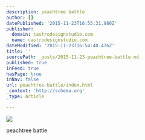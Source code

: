 ```yaml
---
description: peachtree battle
author: []
datePublished: '2015-11-23T16:55:31.980Z'
publisher:
  domain: castrodesignstudio.com
  name: castrodesignstudio.com
dateModified: '2015-11-23T16:54:40.476Z'
title: ''
sourcePath: _posts/2015-11-23-peachtree-battle.md
published: true
inFeed: true
hasPage: true
inNav: false
url: peachtree-battle/index.html
_context: 'http://schema.org'
_type: Article

---
```

![](http://castrodesignstudio.com/wp-content/uploads/2013/10/4-251x225.jpg)

peachtree battle